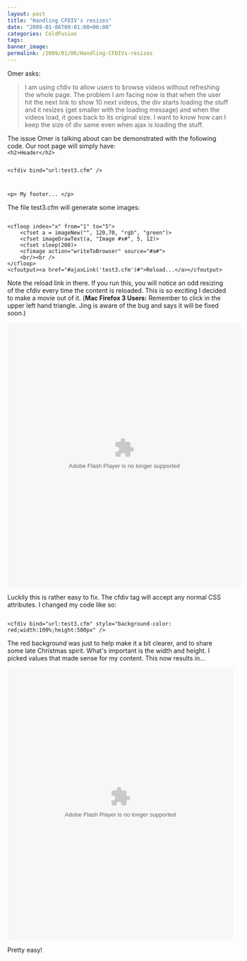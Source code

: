 ```yaml
---
layout: post
title: "Handling CFDIV's resizes"
date: "2009-01-06T09:01:00+06:00"
categories: ColdFusion 
tags: 
banner_image: 
permalink: /2009/01/06/Handling-CFDIVs-resizes
---
```


Omer asks:

<blockquote>
<p>
I am using cfdiv to allow users to browse videos without refreshing the whole page. The problem I am facing now is that when the user hit the next link to show 10 next videos, the div starts loading the stuff and it resizes (get smaller with the loading message) and when the videos load, it goes back to its original size. I want to know how can I keep the size of div same even when ajax is loading the stuff.
</p>
</blockquote>
<!--more-->
The issue Omer is talking about can be demonstrated with the following code. Our root page will simply have:

<code>
&lt;h2&gt;Header&lt;/h2&gt;

&lt;cfdiv bind="url:test3.cfm" /&gt;

&lt;p&gt;
My footer...
&lt;/p&gt;
</code>

The file test3.cfm will generate some images:

<code>
&lt;cfloop index="x" from="1" to="5"&gt;
	&lt;cfset a = imageNew("", 120,70, "rgb", "green")&gt;
	&lt;cfset imageDrawText(a, "Image #x#", 5, 12)&gt;
	&lt;cfset sleep(200)&gt;
	&lt;cfimage action="writeToBrowser" source="#a#"&gt;
	&lt;br/&gt;&lt;br /&gt;
&lt;/cfloop&gt;
&lt;cfoutput&gt;&lt;a href="#ajaxLink('test3.cfm')#"&gt;Reload...&lt;/a&gt;&lt;/cfoutput&gt;
</code>

Note the reload link in there. If you run this, you will notice an odd resizing of the cfdiv every time the content is reloaded. This is so exciting I decided to make a movie out of it. (<b>Mac Firefox 3 Users:</b> Remember to click in the upper left hand triangle. Jing is aware of the bug and says it will be fixed soon.)

<object classid="clsid:D27CDB6E-AE6D-11cf-96B8-444553540000" width="530" height="598"> <param name="movie" value="http://content.screencast.com/users/jedimaster/folders/Jing/media/1a342a4a-3661-4969-8cbe-fb7c65bea7fd/bootstrap.swf"></param> <param name="quality" value="high"></param> <param name="bgcolor" value="#FFFFFF"></param> <param name="flashVars" value="thumb=http://content.screencast.com/users/jedimaster/folders/Jing/media/1a342a4a-3661-4969-8cbe-fb7c65bea7fd/FirstFrame.jpg&width=530&height=598&content=http://content.screencast.com/users/jedimaster/folders/Jing/media/1a342a4a-3661-4969-8cbe-fb7c65bea7fd/00000002.swf"></param> <param name="allowFullScreen" value="true"></param> <param name="scale" value="showall"></param> <param name="allowScriptAccess" value="always"></param> <param name="base" value="http://content.screencast.com/users/jedimaster/folders/Jing/media/1a342a4a-3661-4969-8cbe-fb7c65bea7fd/"></param> <embed src="http://content.screencast.com/users/jedimaster/folders/Jing/media/1a342a4a-3661-4969-8cbe-fb7c65bea7fd/bootstrap.swf" quality="high" bgcolor="#FFFFFF" width="530" height="598" type="application/x-shockwave-flash" allowScriptAccess="always" flashVars="thumb=http://content.screencast.com/users/jedimaster/folders/Jing/media/1a342a4a-3661-4969-8cbe-fb7c65bea7fd/FirstFrame.jpg&width=530&height=598&content=http://content.screencast.com/users/jedimaster/folders/Jing/media/1a342a4a-3661-4969-8cbe-fb7c65bea7fd/00000002.swf" allowFullScreen="true" base="http://content.screencast.com/users/jedimaster/folders/Jing/media/1a342a4a-3661-4969-8cbe-fb7c65bea7fd/" scale="showall"></embed> </object>

Luckily this is rather easy to fix. The cfdiv tag will accept any normal CSS attributes. I changed my code like so:

<code>
&lt;cfdiv bind="url:test3.cfm" style="background-color: red;width:100%;height:500px" /&gt;
</code>

The red background was just to help make it a bit clearer, and to share some late Christmas spirit. What's important is the width and height. I picked values that made sense for my content. This now results in...

<object classid="clsid:D27CDB6E-AE6D-11cf-96B8-444553540000" width="512" height="615"> <param name="movie" value="http://content.screencast.com/users/jedimaster/folders/Jing/media/596829ab-70c7-4ac2-ae6a-33593322eb70/bootstrap.swf"></param> <param name="quality" value="high"></param> <param name="bgcolor" value="#FFFFFF"></param> <param name="flashVars" value="thumb=http://content.screencast.com/users/jedimaster/folders/Jing/media/596829ab-70c7-4ac2-ae6a-33593322eb70/FirstFrame.jpg&width=512&height=615&content=http://content.screencast.com/users/jedimaster/folders/Jing/media/596829ab-70c7-4ac2-ae6a-33593322eb70/00000003.swf"></param> <param name="allowFullScreen" value="true"></param> <param name="scale" value="showall"></param> <param name="allowScriptAccess" value="always"></param> <param name="base" value="http://content.screencast.com/users/jedimaster/folders/Jing/media/596829ab-70c7-4ac2-ae6a-33593322eb70/"></param> <embed src="http://content.screencast.com/users/jedimaster/folders/Jing/media/596829ab-70c7-4ac2-ae6a-33593322eb70/bootstrap.swf" quality="high" bgcolor="#FFFFFF" width="512" height="615" type="application/x-shockwave-flash" allowScriptAccess="always" flashVars="thumb=http://content.screencast.com/users/jedimaster/folders/Jing/media/596829ab-70c7-4ac2-ae6a-33593322eb70/FirstFrame.jpg&width=512&height=615&content=http://content.screencast.com/users/jedimaster/folders/Jing/media/596829ab-70c7-4ac2-ae6a-33593322eb70/00000003.swf" allowFullScreen="true" base="http://content.screencast.com/users/jedimaster/folders/Jing/media/596829ab-70c7-4ac2-ae6a-33593322eb70/" scale="showall"></embed> </object>

Pretty easy!
